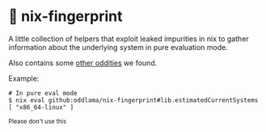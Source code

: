 # 🫆 nix-fingerprint

A little collection of helpers that exploit leaked impurities in nix to gather
information about the underlying system in pure evaluation mode.

Also contains some [other oddities](./lib/extras.nix) we found.

Example:

```
# In pure eval mode
$ nix eval github:oddlama/nix-fingerprint#lib.estimatedCurrentSystems
[ "x86_64-linux" ]
```

<sub>Please don't use this<sub>
